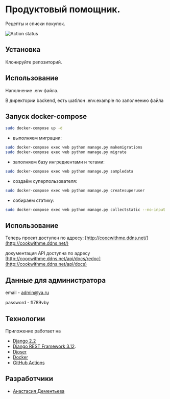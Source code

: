 # Продуктовый помощник.

Рецепты и списки покупок.

![Action status](https://github.com/Nastasia153/foodgram-project-react/actions/workflows/foodgram_workflow.yml/badge.svg)


## Установка

Клонируйте репозиторий.

## Использование

Наполнение .env файла.

В директории backend, есть шаблон .env.example по заполнению файла

## Запуск docker-compose

```bash
sudo docker-compose up -d
```
- выполняем миграции:

```bash
sudo docker-compose exec web python manage.py makemigrations
sudo docker-compose exec web python manage.py migrate
```
- заполняем базу ингредиентами и тегами:

```bash
sudo docker-compose exec web python manage.py sampledata
```

- cоздаём суперпользователя:

```bash
sudo docker-compose exec web python manage.py createsuperuser
```
- собираем статику:
```bash
sudo docker-compose exec web python manage.py collectstatic --no-input
```


## Использование

Теперь проект доступен по адресу:
[http://coocwithme.ddns.net/](http://cookwithme.ddns.net/)

документация API доступна по адресу 
[http://coocwithme.ddns.net/api/docs/redoc](http://cookwithme.ddns.net/api/docs)

## Данные для администратора
email - admin@ya.ru

password - fl789vby

## Teхнологии
Приложение работает на 
- [Django 2.2](https://www.djangoproject.com/download/)
- [Django REST Framework 3.12](https://www.django-rest-framework.org/#installation).
- [Djoser](https://djoser.readthedocs.io/en/latest/getting_started.html)
- [Docker](https://docs.docker.com/)
- [GitHub Actions](https://github.com/features/actions)


## Разработчики

- [Анастасия Дементьева](https://github.com/Nastasia153)

